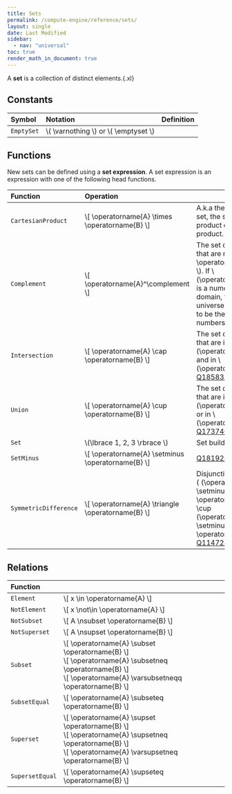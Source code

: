 ```yaml
---
title: Sets
permalink: /compute-engine/reference/sets/
layout: single
date: Last Modified
sidebar:
  - nav: "universal"
toc: true
render_math_in_document: true
---
```


A **set** is a collection of distinct elements.{.xl}

## Constants

<div class=symbols-table>

| Symbol     | Notation                                 | Definition |
| :--------- | :--------------------------------------- | :--------- |
| `EmptySet` | \\( \varnothing \\) or \\( \emptyset \\) |            |

</div>

## Functions

New sets can be defined using a **set expression**. A set expression is an
expression with one of the following head functions.

<div class=symbols-table>

| Function              | Operation                                           |                                                                                                                                                                                                                     |
| :-------------------- | :-------------------------------------------------- | :------------------------------------------------------------------------------------------------------------------------------------------------------------------------------------------------------------------ |
| `CartesianProduct`    | \\[ \operatorname{A} \times \operatorname{B} \\]    | A.k.a the product set, the set direct product or cross product. [Q173740](https://www.wikidata.org/wiki/Q173740)                                                                                                    |
| `Complement`          | \\[ \operatorname{A}^\complement \\]                | The set of elements that are not in \\( \operatorname{A} \\). If \\(\operatorname{A}\\) is a numeric domain, the universe is assumed to be the set of all numbers. [Q242767](https://www.wikidata.org/wiki/Q242767) |
| `Intersection`        | \\[ \operatorname{A} \cap \operatorname{B} \\]      | The set of elements that are in \\(\operatorname{A}\\) and in \\(\operatorname{B}\\) [Q185837](https://www.wikidata.org/wiki/Q185837)                                                                               |
| `Union`               | \\[ \operatorname{A} \cup \operatorname{B} \\]      | The set of elements that are in \\(\operatorname{A}\\) or in \\(\operatorname{B}\\) [Q173740](https://www.wikidata.org/wiki/Q173740)                                                                                |
| `Set`                 | \\(\lbrace 1, 2, 3 \rbrace \\)                      | Set builder notation                                                                                                                                                                                                |
| `SetMinus`            | \\[ \operatorname{A} \setminus \operatorname{B} \\] | [Q18192442](https://www.wikidata.org/wiki/Q18192442)                                                                                                                                                                |
| `SymmetricDifference` | \\[ \operatorname{A} \triangle \operatorname{B} \\] | Disjunctive union = \\( (\operatorname{A} \setminus \operatorname{B}) \cup (\operatorname{B} \setminus \operatorname{A})\\) [Q1147242](https://www.wikidata.org/wiki/Q1147242)                                      |

</div>

## Relations

<div class=symbols-table>

| Function        |                                                                                                                                                                           |     |
| :-------------- | :------------------------------------------------------------------------------------------------------------------------------------------------------------------------ | :-- |
| `Element`       | \\[ x \in \operatorname{A} \\]                                                                                                                                            |     |
| `NotElement`    | \\[ x \not\in \operatorname{A} \\]                                                                                                                                        |     |
| `NotSubset`     | \\[ A \nsubset \operatorname{B} \\]                                                                                                                                       |     |
| `NotSuperset`   | \\[ A \nsupset \operatorname{B} \\]                                                                                                                                       |     |
| `Subset`        | \\[ \operatorname{A} \subset \operatorname{B} \\] <br> \\[ \operatorname{A} \subsetneq \operatorname{B} \\] <br> \\[ \operatorname{A} \varsubsetneqq \operatorname{B} \\] |     |
| `SubsetEqual`   | \\[ \operatorname{A} \subseteq \operatorname{B} \\]                                                                                                                       |     |
| `Superset`      | \\[ \operatorname{A} \supset \operatorname{B} \\]<br> \\[ \operatorname{A} \supsetneq \operatorname{B} \\]<br>\\[ \operatorname{A} \varsupsetneq \operatorname{B} \\]     |     |
| `SupersetEqual` | \\[ \operatorname{A} \supseteq \operatorname{B} \\]                                                                                                                       |     |

</div>
